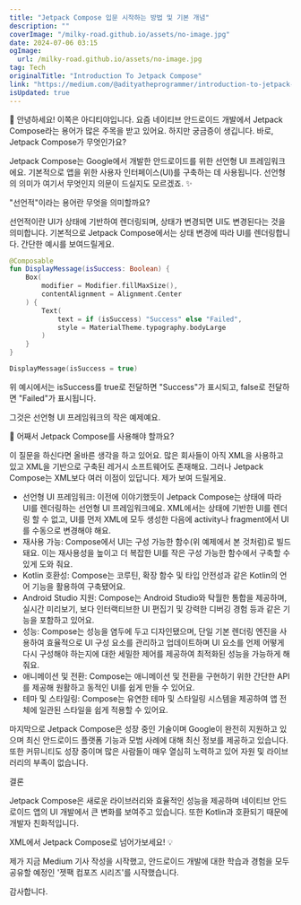 ```yaml
---
title: "Jetpack Compose 입문 시작하는 방법 및 기본 개념"
description: ""
coverImage: "/milky-road.github.io/assets/no-image.jpg"
date: 2024-07-06 03:15
ogImage: 
  url: /milky-road.github.io/assets/no-image.jpg
tag: Tech
originalTitle: "Introduction To Jetpack Compose"
link: "https://medium.com/@adityatheprogrammer/introduction-to-jetpack-compose-87fdb0154fdb"
isUpdated: true
---
```






🌟 안녕하세요! 이쪽은 아디티야입니다. 요즘 네이티브 안드로이드 개발에서 Jetpack Compose라는 용어가 많은 주목을 받고 있어요. 하지만 궁금증이 생깁니다. 바로, Jetpack Compose가 무엇인가요?

Jetpack Compose는 Google에서 개발한 안드로이드를 위한 선언형 UI 프레임워크에요. 기본적으로 앱을 위한 사용자 인터페이스(UI)를 구축하는 데 사용됩니다. 선언형의 의미가 여기서 무엇인지 의문이 드실지도 모르겠죠. ✨

<div class="content-ad"></div>

"선언적"이라는 용어란 무엇을 의미할까요?

선언적이란 UI가 상태에 기반하여 렌더링되며, 상태가 변경되면 UI도 변경된다는 것을 의미합니다. 기본적으로 Jetpack Compose에서는 상태 변경에 따라 UI를 렌더링합니다. 간단한 예시를 보여드릴게요.

```kotlin
@Composable
fun DisplayMessage(isSuccess: Boolean) {
    Box(
        modifier = Modifier.fillMaxSize(),
        contentAlignment = Alignment.Center
    ) {
        Text(
            text = if (isSuccess) "Success" else "Failed",
            style = MaterialTheme.typography.bodyLarge
        )
    }
}

DisplayMessage(isSuccess = true)
```

위 예시에서는 isSuccess를 true로 전달하면 "Success"가 표시되고, false로 전달하면 "Failed"가 표시됩니다.

<div class="content-ad"></div>

그것은 선언형 UI 프레임워크의 작은 예제예요.

🤔 어째서 Jetpack Compose를 사용해야 할까요?

이 질문을 하신다면 올바른 생각을 하고 있어요. 많은 회사들이 아직 XML을 사용하고 있고 XML을 기반으로 구축된 레거시 소프트웨어도 존재해요. 그러나 Jetpack Compose는 XML보다 여러 이점이 있답니다. 제가 보여 드릴게요.

- 선언형 UI 프레임워크: 이전에 이야기했듯이 Jetpack Compose는 상태에 따라 UI를 렌더링하는 선언형 UI 프레임워크에요. XML에서는 상태에 기반한 UI를 렌더링 할 수 없고, UI를 먼저 XML에 모두 생성한 다음에 activity나 fragment에서 UI를 수동으로 변경해야 해요.
- 재사용 가능: Compose에서 UI는 구성 가능한 함수(위 예제에서 본 것처럼)로 빌드돼요. 이는 재사용성을 높이고 더 복잡한 UI를 작은 구성 가능한 함수에서 구축할 수 있게 도와 줘요.
- Kotlin 호환성: Compose는 코루틴, 확장 함수 및 타입 안전성과 같은 Kotlin의 언어 기능을 활용하여 구축됐어요.
- Android Studio 지원: Compose는 Android Studio와 탁월한 통합을 제공하며, 실시간 미리보기, 보다 인터랙티브한 UI 편집기 및 강력한 디버깅 경험 등과 같은 기능을 포함하고 있어요.
- 성능: Compose는 성능을 염두에 두고 디자인됐으며, 단일 기본 렌더링 엔진을 사용하여 효율적으로 UI 구성 요소를 관리하고 업데이트하며 UI 요소를 언제 어떻게 다시 구성해야 하는지에 대한 세밀한 제어를 제공하여 최적화된 성능을 가능하게 해줘요.
- 애니메이션 및 전환: Compose는 애니메이션 및 전환을 구현하기 위한 간단한 API를 제공해 원활하고 동적인 UI를 쉽게 만들 수 있어요.
- 테마 및 스타일링: Compose는 유연한 테마 및 스타일링 시스템을 제공하여 앱 전체에 일관된 스타일을 쉽게 적용할 수 있어요.

<div class="content-ad"></div>

마지막으로 Jetpack Compose은 성장 중인 기술이며 Google이 완전히 지원하고 있으며 최신 안드로이드 플랫폼 기능과 모범 사례에 대해 최신 정보를 제공하고 있습니다. 또한 커뮤니티도 성장 중이며 많은 사람들이 매우 열심히 노력하고 있어 자원 및 라이브러리의 부족이 없습니다.

결론

Jetpack Compose은 새로운 라이브러리와 효율적인 성능을 제공하며 네이티브 안드로이드 앱의 UI 개발에서 큰 변화를 보여주고 있습니다. 또한 Kotlin과 호환되기 때문에 개발자 친화적입니다.

XML에서 Jetpack Compose로 넘어가보세요! 💡

<div class="content-ad"></div>

제가 지금 Medium 기사 작성을 시작했고, 안드로이드 개발에 대한 학습과 경험을 모두 공유할 예정인 '젯팩 컴포즈 시리즈'를 시작했습니다.

감사합니다.